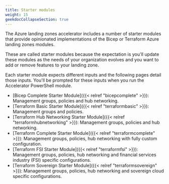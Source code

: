 ```yaml
---
title: Starter modules
weight: 15
geekdocCollapseSection: true
---
```


The Azure landing zones accelerator includes a number of starter modules that provide opinionated implementations of the Bicep or Terraform Azure landing zones modules.

These are called starter modules because the expectation is you'll update these modules as the needs of your organization evolves and you want to add or remove features to your landing zone.

Each starter module expects different inputs and the following pages detail those inputs. You'll be prompted for these inputs when you run the Accelerator PowerShell module.

- [Bicep Complete Starter Module]({{< relref "bicepcomplete" >}}): Management groups, policies and hub networking.
- [Terraform Basic Starter Module]({{< relref "terraformbasic" >}}): Management groups and policies.
- [Terraform Hub Networking Starter Module]({{< relref "terraformhubnetworking" >}}): Management groups, policies and hub networking.
- [Terraform Complete Starter Module]({{< relref "terraformcomplete" >}}): Management groups, policies, hub networking with fully custom configuration.
- [Terraform FSI Starter Module]({{< relref "terraformfsi" >}}): Management groups, policies, hub networking and financial services industry (FSI) specific configurations.
- [Terraform Sovereign Starter Module]({{< relref "terraformsovereign" >}}): Management groups, policies, hub networking and sovereign cloud specific configurations.
